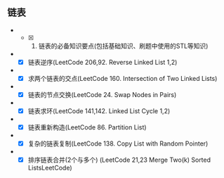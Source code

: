 
## 链表
* - [x] 1. 链表的必备知识要点(包括基础知识、刷题中使用的STL等知识)
* - [x] 链表逆序(LeetCode 206,92. Reverse Linked List 1,2)
* - [x] 求两个链表的交点(LeetCode 160. Intersection of Two Linked Lists)
* - [x] 链表的节点交换(LeetCode 24. Swap Nodes in Pairs)
* - [x]  链表求环(LeetCode 141,142. Linked List Cycle 1,2)
* - [x]  链表重新构造(LeetCode 86. Partition List)
* - [x]  复杂的链表复制(LeetCode 138. Copy List with Random Pointer)
* - [x]  排序链表合并(2个与多个) (LeetCode 21,23 Merge Two(k) Sorted ListsLeetCode)